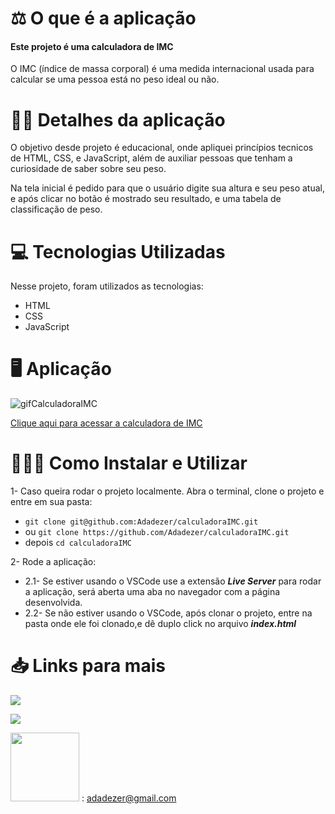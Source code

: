 # ⚖️ O que é a aplicação

<h4>Este projeto é uma calculadora de IMC</h4>
O IMC (índice de massa corporal) é uma medida internacional usada para calcular se uma pessoa está no peso ideal ou não.
  

# 🏋️‍♀️ Detalhes da aplicação
O objetivo desde projeto é educacional, onde apliquei princípios tecnicos de HTML, CSS, e JavaScript, além de auxiliar pessoas que tenham a curiosidade de saber sobre seu peso.

Na tela inicial é pedido para que o usuário digite sua altura e seu peso atual, e após clicar no botão é mostrado seu resultado, e uma tabela de classificação de peso.
    

# 💻 Tecnologias Utilizadas  
Nesse projeto, foram utilizados as tecnologias:
 -  HTML 
 -  CSS  
 -  JavaScript 
 
# 🖥️ Aplicação
![gifCalculadoraIMC](https://user-images.githubusercontent.com/58038784/222256773-21889eb4-3ab7-49d3-88e2-625dc1984172.gif)

<a href="https://calculadora-imc-tawny.vercel.app/">Clique aqui para acessar a calculadora de IMC</a>

# 🤷🏽‍♀️ Como Instalar e Utilizar
1- Caso queira rodar o projeto localmente.
Abra o terminal, clone o projeto e entre em sua pasta:

 - `git clone git@github.com:Adadezer/calculadoraIMC.git` 
 - ou `git clone https://github.com/Adadezer/calculadoraIMC.git`
- depois `cd calculadoraIMC`

2- Rode a aplicação:

 - 2.1- Se estiver usando o VSCode use a extensão ***Live Server*** para rodar a aplicação, será aberta uma aba no navegador com a página desenvolvida.
 - 2.2- Se não estiver usando o VSCode, após clonar o projeto, entre na pasta onde ele foi clonado,e dê duplo click no arquivo ***index.html***

# 📥 Links para mais

[![](https://img.shields.io/badge/linkedin-%230077B5.svg?style=for-the-badge&logo=linkedin&logoColor=white)](https://www.linkedin.com/in/adadezer-iwazaki/)

<a href="https://github.com/Adadezer" target="_blank" rel="noopener noreferrer"><img src="https://img.shields.io/badge/GitHub-100000?style=for-the-badge&logo=github&logoColor=white"/></a>

 <a href="mailto: adadezer@gmail.com"> <img width="110em" src="https://img.shields.io/badge/Gmail-D14836?style=for-the-badge&logo=gmail&logoColor=white"></a> : adadezer@gmail.com
